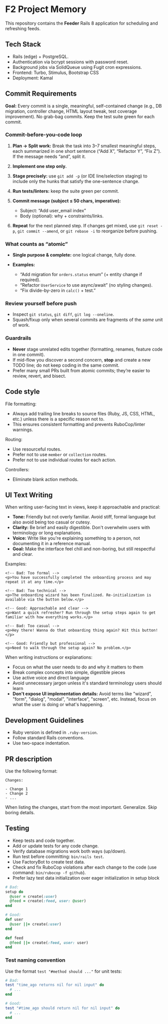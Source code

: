 # F2 Project Memory

This repository contains the **Feeder** Rails 8 application for scheduling and refreshing feeds.

## Tech Stack

- Rails (edge) + PostgreSQL.
- Authentication via bcrypt sessions with password reset.
- Background jobs via SolidQueue using Fugit cron expressions.
- Frontend: Turbo, Stimulus, Bootstrap CSS
- Deployment: Kamal

## Commit Requirements

**Goal:** Every commit is a single, meaningful, self-contained change (e.g., DB migration, controller change, HTML layout tweak, test coverage improvement). No grab-bag commits. Keep the test suite green for each commit.

### Commit-before-you-code loop

1. **Plan → Split work:** Break the task into 3–7 smallest meaningful steps, each summarized in one short sentence (“Add X”, “Refactor Y”, “Fix Z”). If the message needs “and”, split it.
2. **Implement one step only.**
3. **Stage precisely:** use `git add -p` (or IDE line/selection staging) to include only the hunks that satisfy the one-sentence change.
4. **Run tests/linters:** keep the suite green per commit.
5. **Commit message (subject ≤ 50 chars, imperative):**

   * Subject: “Add user\_email index”
   * Body (optional): why + constraints/links.
6. **Repeat** for the next planned step. If changes get mixed, use `git reset -p`, `git commit --amend`, or `git rebase -i` to reorganize before pushing.

### What counts as “atomic”

* **Single purpose & complete:** one logical change, fully done.
* **Examples:**

  * “Add migration for `orders.status` enum” (+ entity change if required).
  * “Refactor `UserService` to use async/await” (no styling changes).
  * “Fix divide-by-zero in `calc()` + test.”

### Review yourself before push

* Inspect `git status`, `git diff`, `git log --oneline`.
* Squash/fixup only when several commits are fragments of the *same* unit of work.

### Guardrails

* **Never** stage unrelated edits together (formatting, renames, feature code in one commit).
* If mid-flow you discover a second concern, **stop** and create a new TODO line; do not keep coding in the same commit.
* Prefer many small PRs built from atomic commits; they’re easier to review, revert, and bisect.

## Code style

File formatting:

- Always add trailing line breaks to source files (Ruby, JS, CSS, HTML, etc.) unless there is a specific reason not to.
- This ensures consistent formatting and prevents RuboCop/linter warnings.

Routing:

- Use resourceful routes.
- Prefer not to use `member` or `collection` routes.
- Prefer not to use individual routes for each action.

Controllers:

- Eliminate blank action methods.

## UI Text Writing

When writing user-facing text in views, keep it approachable and practical:

- **Tone:** Friendly but not overly familiar. Avoid stiff, formal language but also avoid being too casual or cutesy.
- **Clarity:** Be brief and easily digestible. Don't overwhelm users with terminology or long explanations.
- **Voice:** Write like you're explaining something to a person, not documenting it in a reference manual.
- **Goal:** Make the interface feel chill and non-boring, but still respectful and clear.

Examples:

```erb
<!-- Bad: Too formal -->
<p>You have successfully completed the onboarding process and may repeat it at any time.</p>

<!-- Bad: Too technical -->
<p>The onboarding wizard has been finalized. Re-initialization is available via the button below.</p>

<!-- Good: Approachable and clear -->
<p>Want a quick refresher? Run through the setup steps again to get familiar with how everything works.</p>
```

```erb
<!-- Bad: Too casual -->
<p>Hey there! Wanna do that onboarding thing again? Hit this button!</p>

<!-- Good: Friendly but professional -->
<p>Need to walk through the setup again? No problem.</p>
```

When writing instructions or explanations:
- Focus on what the user needs to do and why it matters to them
- Break complex concepts into simple, digestible pieces
- Use active voice and direct language
- Avoid unnecessary jargon unless it's standard terminology users should learn
- **Don't expose UI implementation details:** Avoid terms like "wizard", "form", "dialog", "modal", "interface", "screen", etc. Instead, focus on what the user is doing or what's happening.

## Development Guidelines

- Ruby version is defined in `.ruby-version`.
- Follow standard Rails conventions.
- Use two-space indentation.

## PR description

Use the following format:

```
Changes:

- Change 1
- Change 2
- ...
```

When listing the changes, start from the most important. Generalize. Skip boring details.

## Testing

- Keep tests and code together.
- Add or update tests for any code change.
- Verify database migrations work both ways (up/down).
- Run test before committing: `bin/rails test`.
- Use FactoryBot to create test data.
- Check and fix RuboCop violations after each change to the code (use command: `bin/rubocop -f github`).
- Prefer lazy test data initialization over eager initialization in setup block

```ruby
# Bad:
setup do
  @user = create(:user)
  @feed = create(:feed, user: @user)
end

# Good:
def user
  @user ||= create(:user)
end

def feed
  @feed ||= create(:feed, user: user)
end
```

### Test naming convention

Use the format `test "#method should ..."` for unit tests:

```ruby
# Bad:
test "time_ago returns nil for nil input" do
  # ...
end

# Good:
test "#time_ago should return nil for nil input" do
  # ...
end
```
